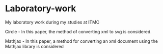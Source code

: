 # Laboratory-work
My laboratory work during my studies at ITMO

Circle - In this paper, the method of converting xml to svg is considered.

Mathjax - In this paper, a method for converting an xml document using the Mathjax library is considered
